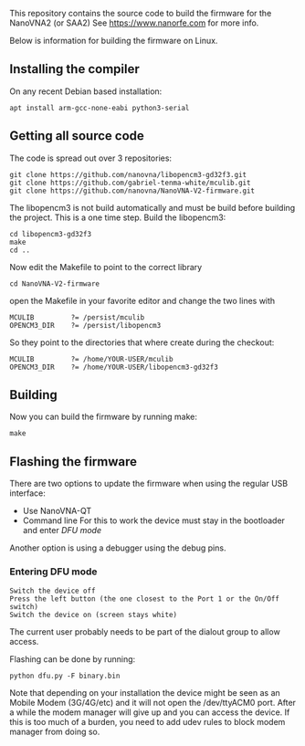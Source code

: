 
This repository contains the source code to build the firmware for the NanoVNA2 (or SAA2)
See https://www.nanorfe.com for more info.

Below is information for building the firmware on Linux.

## Installing the compiler
On any recent Debian based installation:
``` 
apt install arm-gcc-none-eabi python3-serial
```

## Getting all source code
The code is spread out over 3 repositories:
```
git clone https://github.com/nanovna/libopencm3-gd32f3.git
git clone https://github.com/gabriel-tenma-white/mculib.git
git clone https://github.com/nanovna/NanoVNA-V2-firmware.git
```
The libopencm3 is not build automatically and must be build before building the project.
This is a one time step.
Build the libopencm3:
```
cd libopencm3-gd32f3
make
cd ..
```

Now edit the Makefile to point to the correct library
```
cd NanoVNA-V2-firmware
```
open the Makefile in your favorite editor and change the two lines with
```
MCULIB         ?= /persist/mculib
OPENCM3_DIR    ?= /persist/libopencm3
```
So they point to the directories that where create during the checkout:
```
MCULIB         ?= /home/YOUR-USER/mculib
OPENCM3_DIR    ?= /home/YOUR-USER/libopencm3-gd32f3
```

## Building
Now you can build the firmware by running make:
```
make
```

## Flashing the firmware
There are two options to update the firmware when using the regular USB interface:
 - Use NanoVNA-QT
 - Command line
For this to work the device must stay in the bootloader and enter _DFU mode_

Another option is using a debugger using the debug pins.

### Entering DFU mode
```
Switch the device off
Press the left button (the one closest to the Port 1 or the On/Off switch)
Switch the device on (screen stays white)
```


The current user probably needs to be part of the dialout group to allow access.

Flashing can be done by running:
```
python dfu.py -F binary.bin
```

Note that depending on your installation the device might be seen as an Mobile Modem (3G/4G/etc) and it will not open the /dev/ttyACM0 port. 
After a while the modem manager will give up and you can access the device.
If this is too much of a burden, you need to add udev rules to block modem manager from doing so.

